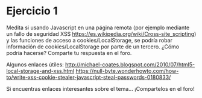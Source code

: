 # Ejercicio 1

Medita si usando Javascript en una página remota (por ejemplo mediante un fallo de seguridad XSS <https://es.wikipedia.org/wiki/Cross-site_scripting>) y las funciones de acceso a cookies/LocalStorage, se podría robar información de cookies/LocalStorage por parte de un tercero. ¿Cómo podría hacerse? Comparte tu respuesta en el foro.

Algunos enlaces útiles:
<http://michael-coates.blogspot.com/2010/07/html5-local-storage-and-xss.html>
<https://null-byte.wonderhowto.com/how-to/write-xss-cookie-stealer-javascript-steal-passwords-0180833/>

Si encuentras enlaces interesantes sobre el tema… ¡Compartelos en el foro!
